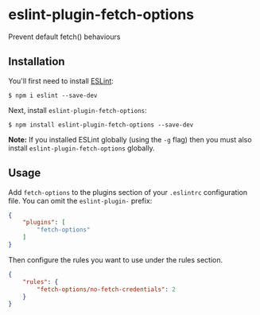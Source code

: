 # eslint-plugin-fetch-options

Prevent default fetch() behaviours

## Installation

You'll first need to install [ESLint](http://eslint.org):

```
$ npm i eslint --save-dev
```

Next, install `eslint-plugin-fetch-options`:

```
$ npm install eslint-plugin-fetch-options --save-dev
```

**Note:** If you installed ESLint globally (using the `-g` flag) then you must also install `eslint-plugin-fetch-options` globally.

## Usage

Add `fetch-options` to the plugins section of your `.eslintrc` configuration file. You can omit the `eslint-plugin-` prefix:

```json
{
    "plugins": [
        "fetch-options"
    ]
}
```


Then configure the rules you want to use under the rules section.

```json
{
    "rules": {
        "fetch-options/no-fetch-credentials": 2
    }
}
```
